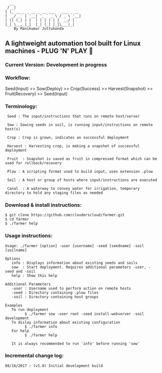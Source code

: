 ```
  __
 / _|
| |_ __ _ _ __ _ __ ___   ___ _ __
|  _/ _` | '__| '_ ` _ \ / _ \ '__|
| || (_| | |  | | | | | |  __/ |
|_| \__,_|_|  |_| |_| |_|\___|_|
    By Manikumar Juttukonda
```

## A lightweight automation tool built for Linux machines - PLUG 'N' PLAY :rocket:
### Current Version: Development in progress

### Workflow:

Seed(Input) >> Sow(Deploy) >> Crop(Success) >> Harvest(Snapshot) >> Fruit(Recovery) >> Seed(Input)

### Terminology:
```
 Seed : The input/instructions that runs on remote host/server

 Sow : Sowing seeds in soil, is running input/instructions on remote host(s)

 Crop : Crop is grown, indicates an successful deployment

 Harvest : Harvesting crop, is making a snapshot of successful deployment

 Fruit	: Snapshot is saved as fruit in compressed format which can be used for rollback/recovery

 Plow : A scripting format used to build input, uses extension .plow

 Soil : A host or group of hosts where input/instructions are executed

 Canal	: A waterway to convey water for irrigation, temporary directory to hold any staging files as needed
```
### Download & install instructions:
```
$ git clone https://github.com/clouderscloud/farmer.git
$ cd farmer
$ ./farmer help
```
### Usage instructions:
```
Usage: ./farmer [option] -user [username] -seed [seedname] -soil [soilname]

Options
   info : Displays information about existing seeds and soils
   sow  : Start deployment. Requires additional parameters -user, -seed and -soil
   help : Show this help

Additional Parameters
   -user : Username used to perform action on remote hosts
   -seed : Directory containing .plow files
   -soil : Directory containing host groups

Examples
   To run deployment
         $ ./farmer sow -user root -seed install-webserver -soil development
   To dislay information about existing configuration
         $ ./farmer info
   For help
         $ ./farmer help

   It is always recommended to run 'info' before running 'sow'
```
### Incremental change log:
```
08/16/2017 : (v1.0) Initial development build
```
